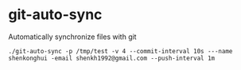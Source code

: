 # git-auto-sync
Automatically synchronize files with git


```
./git-auto-sync -p /tmp/test -v 4 --commit-interval 10s ---name shenkonghui -email shenkh1992@gmail.com --push-interval 1m 
```
